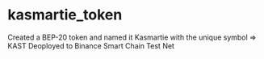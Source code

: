# kasmartie_token
Created a BEP-20 token and named it Kasmartie with the unique symbol => KAST
Deoployed to Binance Smart Chain Test Net
